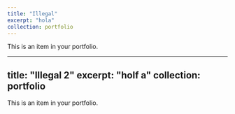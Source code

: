 ```yaml
---
title: "Illegal"
excerpt: "hola"
collection: portfolio
---
```


This is an item in your portfolio. 


---
title: "Illegal 2"
excerpt: "holf a"
collection: portfolio
---

This is an item in your portfolio. 
